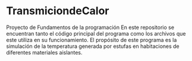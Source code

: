# TransmiciondeCalor
Proyecto de Fundamentos de la programación
En este repositorio se encuentran tanto el código principal del programa como los archivos que este utiliza en su funcionamiento.
El propósito de este programa es la simulación de la temperatura generada por estufas en habitaciones de diferentes materiales aislantes.
